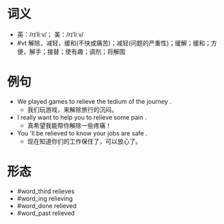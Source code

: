 # 词义
- 英：/rɪˈliːv/； 美：/rɪˈliːv/
- #vt 解除，减轻，缓和(不快或痛苦)；减轻(问题的严重性)；缓解；缓和；方便，解手；接替；使有趣；调剂；将解围
# 例句
- We played games to relieve the tedium of the journey .
	- 我们玩游戏，来解除旅行的沉闷。
- I really want to help you to relieve some pain .
	- 真希望我能帮你解除一些疼痛！
- You 'll be relieved to know your jobs are safe .
	- 现在知道你们的工作保住了，可以放心了。
# 形态
- #word_third relieves
- #word_ing relieving
- #word_done relieved
- #word_past relieved
